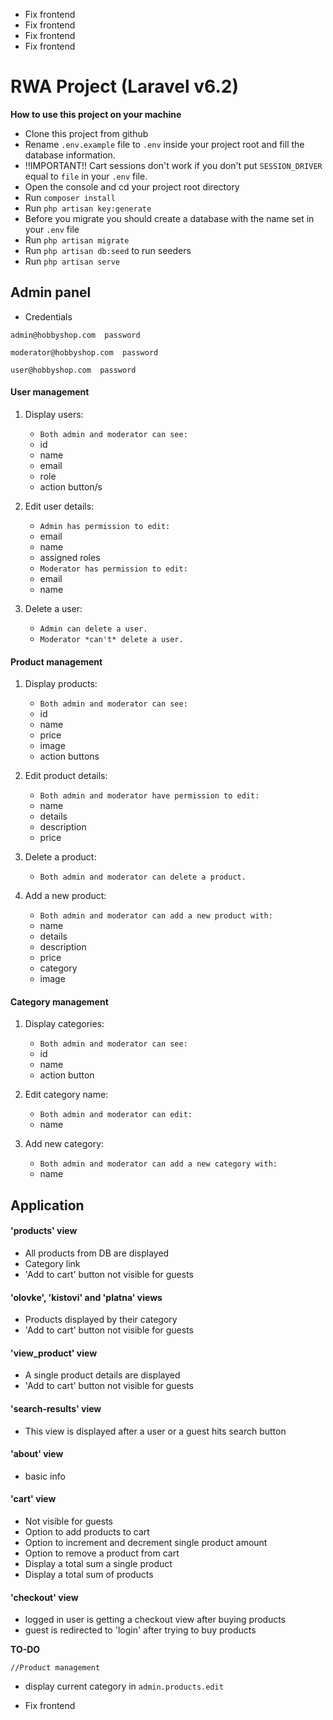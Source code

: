 - Fix frontend
- Fix frontend
- Fix frontend
- Fix frontend

# RWA Project (Laravel v6.2)

**How to use this project on your machine**

- Clone this project from github
- Rename `.env.example` file to `.env` inside your project root and fill the database information.
- !!IMPORTANT!! Cart sessions don't work if you don't put `SESSION_DRIVER` equal to `file` in your `.env` file.
- Open the console and cd your project root directory
- Run `composer install`
- Run `php artisan key:generate` 
- Before you migrate you should create a database with the name set in your `.env` file
- Run `php artisan migrate`
- Run `php artisan db:seed` to run seeders
- Run `php artisan serve`

## Admin panel

- Credentials

`admin@hobbyshop.com  password`

`moderator@hobbyshop.com  password`

`user@hobbyshop.com  password`

#### User management

1. Display users:
    - `Both admin and moderator can see:`
    - id
    - name
    - email
    - role
    - action button/s

2. Edit user details:
    - `Admin has permission to edit:`
    - email
    - name
    - assigned roles
    - `Moderator has permission to edit:`
    - email
    - name
3. Delete a user:
    - `Admin can delete a user.`
    - `Moderator *can't* delete a user.`


#### Product management

1. Display products:
    - `Both admin and moderator can see:`
    - id
    - name
    - price
    - image
    - action buttons

2. Edit product details:
    - `Both admin and moderator have permission to edit:`
    - name
    - details
    - description
    - price

3. Delete a product:
    - `Both admin and moderator can delete a product.`

4. Add a new product:
    - `Both admin and moderator can add a new product with:`
    - name
    - details
    - description
    - price
    - category
    - image

#### Category management

1. Display categories:
    - `Both admin and moderator can see:`
    - id
    - name
    - action button

2. Edit category name:
    - `Both admin and moderator can edit:`
    - name

3. Add new category:
    - `Both admin and moderator can add a new category with:`
    - name

## Application

#### 'products' view

- All products from DB are displayed 
- Category link
- 'Add to cart' button not visible for guests

#### 'olovke', 'kistovi' and 'platna' views

- Products displayed by their category
- 'Add to cart' button not visible for guests

#### 'view_product' view

- A single product details are displayed
- 'Add to cart' button not visible for guests

#### 'search-results' view

- This view is displayed after a user or a guest hits search button

#### 'about' view

- basic info

#### 'cart' view

- Not visible for guests
- Option to add products to cart
- Option to increment and decrement single product amount
- Option to remove a product from cart
- Display a total sum a single product
- Display a total sum of products

#### 'checkout' view

- logged in user is getting a checkout view after buying products
- guest is redirected to 'login' after trying to buy products


**TO-DO**

`//Product management`
- display current category in `admin.products.edit`



- Fix frontend

